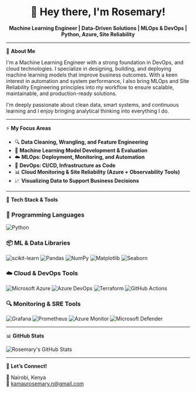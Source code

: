 <h1 align="center">👋 Hey there, I'm Rosemary!</h1>

<p align="center">
  <strong>Machine Learning Engineer | Data-Driven Solutions | MLOps & DevOps | Python, Azure, Site Reliability</strong>
</p>

---

🎯 **About Me**

I'm a Machine Learning Engineer with a strong foundation in DevOps, and cloud technologies. I specialize in designing, building, and deploying machine learning models that improve business outcomes. With a keen interest in automation and system performance, I also bring MLOps and Site Reliability Engineering principles into my workflow to ensure scalable, maintainable, and production-ready solutions.

I'm deeply passionate about clean data, smart systems, and continuous learning and I enjoy bringing analytical thinking into everything I do.

---

⚡ **My Focus Areas**

- 🔍 **Data Cleaning, Wrangling, and Feature Engineering**
- 🤖 **Machine Learning Model Development & Evaluation**
- ☁️ **MLOps: Deployment, Monitoring, and Automation**
- 🚀 **DevOps: CI/CD, Infrastructure as Code**
- 📊 **Cloud Monitoring & Site Reliability (Azure + Observability Tools)**
- 📈 **Visualizing Data to Support Business Decisions**

---

🧰 **Tech Stack & Tools**

### 🐍 Programming Languages
![Python](https://img.shields.io/badge/-Python-3776AB?logo=python&logoColor=white)

### 📦 ML & Data Libraries
![scikit-learn](https://img.shields.io/badge/-ScikitLearn-F7931E?logo=scikit-learn&logoColor=white)
![Pandas](https://img.shields.io/badge/-Pandas-150458?logo=pandas&logoColor=white)
![NumPy](https://img.shields.io/badge/-NumPy-013243?logo=numpy&logoColor=white)
![Matplotlib](https://img.shields.io/badge/-Matplotlib-008080?logo=python&logoColor=white)
![Seaborn](https://img.shields.io/badge/-Seaborn-42b983?logo=python&logoColor=white)

### ☁️ Cloud & DevOps Tools
![Microsoft Azure](https://img.shields.io/badge/-Microsoft%20Azure-0078D4?logo=microsoft-azure&logoColor=white)
![Azure DevOps](https://img.shields.io/badge/-Azure%20DevOps-0078D7?logo=azuredevops&logoColor=white)
![Terraform](https://img.shields.io/badge/-Terraform-623CE4?logo=terraform&logoColor=white)
![GitHub Actions](https://img.shields.io/badge/-GitHub%20Actions-2088FF?logo=githubactions&logoColor=white)

### 🔍 Monitoring & SRE Tools
![Grafana](https://img.shields.io/badge/-Grafana-F46800?logo=grafana&logoColor=white)
![Prometheus](https://img.shields.io/badge/-Prometheus-E6522C?logo=prometheus&logoColor=white)
![Azure Monitor](https://img.shields.io/badge/-Azure%20Monitor-0078D7?logo=azuredevops&logoColor=white)
![Microsoft Defender](https://img.shields.io/badge/-Microsoft%20Defender-2C2C2C?logo=microsoft&logoColor=white)

---

📊 **GitHub Stats**

![Rosemary's GitHub Stats](https://github-readme-stats.vercel.app/api?username=rosemaryy&show_icons=true&theme=radical)

---

💬 **Let’s Connect!**

📍 Nairobi, Kenya  
📧 [kamaurosemary.n@gmail.com](mailto:kamaurosemary.n@gmail.com)  
